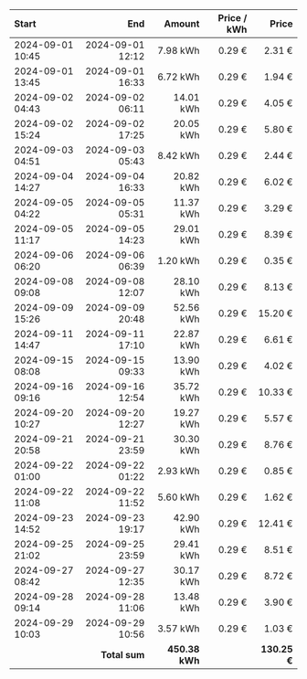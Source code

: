 | Start            |              End |         Amount | Price / kWh |        Price |
| :--------------- | ---------------: | -------------: | ----------: | -----------: |
| 2024-09-01 10:45 | 2024-09-01 12:12 |       7.98 kWh |      0.29 € |       2.31 € |
| 2024-09-01 13:45 | 2024-09-01 16:33 |       6.72 kWh |      0.29 € |       1.94 € |
| 2024-09-02 04:43 | 2024-09-02 06:11 |      14.01 kWh |      0.29 € |       4.05 € |
| 2024-09-02 15:24 | 2024-09-02 17:25 |      20.05 kWh |      0.29 € |       5.80 € |
| 2024-09-03 04:51 | 2024-09-03 05:43 |       8.42 kWh |      0.29 € |       2.44 € |
| 2024-09-04 14:27 | 2024-09-04 16:33 |      20.82 kWh |      0.29 € |       6.02 € |
| 2024-09-05 04:22 | 2024-09-05 05:31 |      11.37 kWh |      0.29 € |       3.29 € |
| 2024-09-05 11:17 | 2024-09-05 14:23 |      29.01 kWh |      0.29 € |       8.39 € |
| 2024-09-06 06:20 | 2024-09-06 06:39 |       1.20 kWh |      0.29 € |       0.35 € |
| 2024-09-08 09:08 | 2024-09-08 12:07 |      28.10 kWh |      0.29 € |       8.13 € |
| 2024-09-09 15:26 | 2024-09-09 20:48 |      52.56 kWh |      0.29 € |      15.20 € |
| 2024-09-11 14:47 | 2024-09-11 17:10 |      22.87 kWh |      0.29 € |       6.61 € |
| 2024-09-15 08:08 | 2024-09-15 09:33 |      13.90 kWh |      0.29 € |       4.02 € |
| 2024-09-16 09:16 | 2024-09-16 12:54 |      35.72 kWh |      0.29 € |      10.33 € |
| 2024-09-20 10:27 | 2024-09-20 12:27 |      19.27 kWh |      0.29 € |       5.57 € |
| 2024-09-21 20:58 | 2024-09-21 23:59 |      30.30 kWh |      0.29 € |       8.76 € |
| 2024-09-22 01:00 | 2024-09-22 01:22 |       2.93 kWh |      0.29 € |       0.85 € |
| 2024-09-22 11:08 | 2024-09-22 11:52 |       5.60 kWh |      0.29 € |       1.62 € |
| 2024-09-23 14:52 | 2024-09-23 19:17 |      42.90 kWh |      0.29 € |      12.41 € |
| 2024-09-25 21:02 | 2024-09-25 23:59 |      29.41 kWh |      0.29 € |       8.51 € |
| 2024-09-27 08:42 | 2024-09-27 12:35 |      30.17 kWh |      0.29 € |       8.72 € |
| 2024-09-28 09:14 | 2024-09-28 11:06 |      13.48 kWh |      0.29 € |       3.90 € |
| 2024-09-29 10:03 | 2024-09-29 10:56 |       3.57 kWh |      0.29 € |       1.03 € |
|                  |    **Total sum** | **450.38 kWh** |             | **130.25 €** |